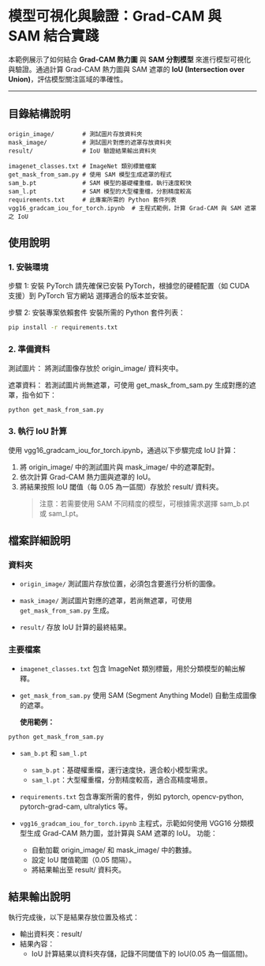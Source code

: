 # 模型可視化與驗證：Grad-CAM 與 SAM 結合實踐

本範例展示了如何結合 **Grad-CAM 熱力圖** 與 **SAM 分割模型** 來進行模型可視化與驗證。通過計算 Grad-CAM 熱力圖與 SAM 遮罩的 **IoU (Intersection over Union)**，評估模型關注區域的準確性。

---

## 目錄結構說明

```palntext
origin_image/        # 測試圖片存放資料夾
mask_image/          # 測試圖片對應的遮罩存放資料夾
result/              # IoU 驗證結果輸出資料夾

imagenet_classes.txt # ImageNet 類別標籤檔案
get_mask_from_sam.py # 使用 SAM 模型生成遮罩的程式
sam_b.pt             # SAM 模型的基礎權重檔，執行速度較快
sam_l.pt             # SAM 模型的大型權重檔，分割精度較高
requirements.txt     # 此專案所需的 Python 套件列表
vgg16_gradcam_iou_for_torch.ipynb  # 主程式範例，計算 Grad-CAM 與 SAM 遮罩之 IoU
```

## 使用說明

### 1. 安裝環境

步驟 1: 安裝 PyTorch
請先確保已安裝 PyTorch，根據您的硬體配置（如 CUDA 支援）到 PyTorch 官方網站 選擇適合的版本並安裝。

步驟 2: 安裝專案依賴套件
安裝所需的 Python 套件列表：

```bash
pip install -r requirements.txt
```

### 2. 準備資料

測試圖片： 將測試圖像存放於 origin_image/ 資料夾中。

遮罩資料： 若測試圖片尚無遮罩，可使用 get_mask_from_sam.py 生成對應的遮罩，指令如下：

```bash
python get_mask_from_sam.py
```

### 3. 執行 IoU 計算

使用 vgg16_gradcam_iou_for_torch.ipynb，通過以下步驟完成 IoU 計算：

1. 將 origin_image/ 中的測試圖片與 mask_image/ 中的遮罩配對。
2. 依次計算 Grad-CAM 熱力圖與遮罩的 IoU。
3. 將結果按照 IoU 閾值（每 0.05 為一區間）存放於 result/ 資料夾。
   > 注意：若需要使用 SAM 不同精度的模型，可根據需求選擇 sam_b.pt 或 sam_l.pt。

## 檔案詳細說明

### 資料夾

- `origin_image/`
  測試圖片存放位置，必須包含要進行分析的圖像。

- `mask_image/`
  測試圖片對應的遮罩，若尚無遮罩，可使用 `get_mask_from_sam.py` 生成。

- `result/`
  存放 IoU 計算的最終結果。

### 主要檔案

- `imagenet_classes.txt`
  包含 ImageNet 類別標籤，用於分類模型的輸出解釋。

- `get_mask_from_sam.py`
  使用 SAM (Segment Anything Model) 自動生成圖像的遮罩。

  **使用範例：**

```bash
python get_mask_from_sam.py
```

- `sam_b.pt` 和 `sam_l.pt`
  - `sam_b.pt`：基礎權重檔，運行速度快，適合較小模型需求。
  - `sam_l.pt`：大型權重檔，分割精度較高，適合高精度場景。
- `requirements.txt`
  包含專案所需的套件，例如 pytorch, opencv-python, pytorch-grad-cam, ultralytics 等。

- `vgg16_gradcam_iou_for_torch.ipynb`
  主程式，示範如何使用 VGG16 分類模型生成 Grad-CAM 熱力圖，並計算與 SAM 遮罩的 IoU。 功能：

  - 自動加載 origin_image/ 和 mask_image/ 中的數據。
  - 設定 IoU 閾值範圍（0.05 間隔）。
  - 將結果輸出至 result/ 資料夾。

## 結果輸出說明

執行完成後，以下是結果存放位置及格式：

- 輸出資料夾：result/
- 結果內容：
  - IoU 計算結果以資料夾存儲，記錄不同閾值下的 IoU(0.05 為一個區間)。
